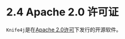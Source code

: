 # 2.4 Apache 2.0 许可证

`Knife4j`是在[Apache 2.0许可](https://www.apache.org/licenses/LICENSE-2.0.html)下发行的开源软件。